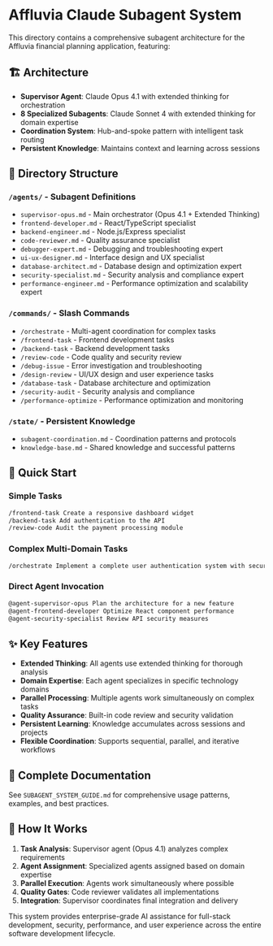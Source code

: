 # Affluvia Claude Subagent System

This directory contains a comprehensive subagent architecture for the Affluvia financial planning application, featuring:

## 🏗️ Architecture
- **Supervisor Agent**: Claude Opus 4.1 with extended thinking for orchestration
- **8 Specialized Subagents**: Claude Sonnet 4 with extended thinking for domain expertise
- **Coordination System**: Hub-and-spoke pattern with intelligent task routing
- **Persistent Knowledge**: Maintains context and learning across sessions

## 📁 Directory Structure

### `/agents/` - Subagent Definitions
- `supervisor-opus.md` - Main orchestrator (Opus 4.1 + Extended Thinking)
- `frontend-developer.md` - React/TypeScript specialist
- `backend-engineer.md` - Node.js/Express specialist
- `code-reviewer.md` - Quality assurance specialist
- `debugger-expert.md` - Debugging and troubleshooting expert
- `ui-ux-designer.md` - Interface design and UX specialist
- `database-architect.md` - Database design and optimization expert
- `security-specialist.md` - Security analysis and compliance expert
- `performance-engineer.md` - Performance optimization and scalability expert

### `/commands/` - Slash Commands
- `/orchestrate` - Multi-agent coordination for complex tasks
- `/frontend-task` - Frontend development tasks
- `/backend-task` - Backend development tasks
- `/review-code` - Code quality and security review
- `/debug-issue` - Error investigation and troubleshooting
- `/design-review` - UI/UX design and user experience tasks
- `/database-task` - Database architecture and optimization
- `/security-audit` - Security analysis and compliance
- `/performance-optimize` - Performance optimization and monitoring

### `/state/` - Persistent Knowledge
- `subagent-coordination.md` - Coordination patterns and protocols
- `knowledge-base.md` - Shared knowledge and successful patterns

## 🚀 Quick Start

### Simple Tasks
```bash
/frontend-task Create a responsive dashboard widget
/backend-task Add authentication to the API
/review-code Audit the payment processing module
```

### Complex Multi-Domain Tasks
```bash
/orchestrate Implement a complete user authentication system with secure session management, responsive UI, and performance optimization
```

### Direct Agent Invocation
```bash
@agent-supervisor-opus Plan the architecture for a new feature
@agent-frontend-developer Optimize React component performance
@agent-security-specialist Review API security measures
```

## ✨ Key Features

- **Extended Thinking**: All agents use extended thinking for thorough analysis
- **Domain Expertise**: Each agent specializes in specific technology domains
- **Parallel Processing**: Multiple agents work simultaneously on complex tasks
- **Quality Assurance**: Built-in code review and security validation
- **Persistent Learning**: Knowledge accumulates across sessions and projects
- **Flexible Coordination**: Supports sequential, parallel, and iterative workflows

## 📖 Complete Documentation

See `SUBAGENT_SYSTEM_GUIDE.md` for comprehensive usage patterns, examples, and best practices.

## 🔄 How It Works

1. **Task Analysis**: Supervisor agent (Opus 4.1) analyzes complex requirements
2. **Agent Assignment**: Specialized agents assigned based on domain expertise  
3. **Parallel Execution**: Agents work simultaneously where possible
4. **Quality Gates**: Code reviewer validates all implementations
5. **Integration**: Supervisor coordinates final integration and delivery

This system provides enterprise-grade AI assistance for full-stack development, security, performance, and user experience across the entire software development lifecycle.